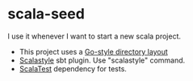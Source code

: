 # scala-seed
I use it whenever I want to start a new scala project.

* This project uses a [Go-style directory layout](http://blog.michaelhamrah.com/2014/12/go-style-directory-layout-for-scala-with-sbt/)
* [Scalastyle](http://www.scalastyle.org/) sbt plugin. Use "scalastyle" command. 
* [ScalaTest](http://www.scalatest.org/) dependency for tests.
